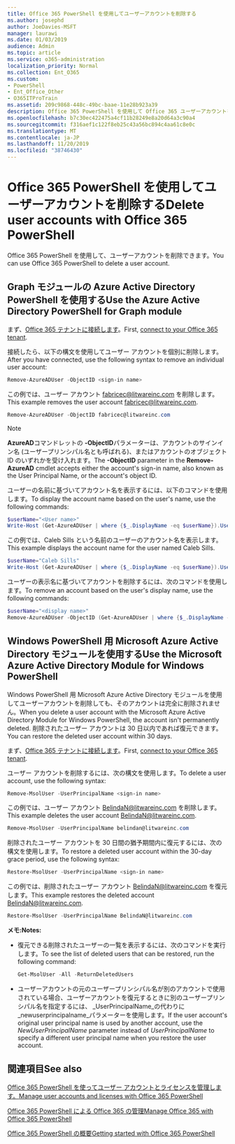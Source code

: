 ```yaml
---
title: Office 365 PowerShell を使用してユーザーアカウントを削除する
ms.author: josephd
author: JoeDavies-MSFT
manager: laurawi
ms.date: 01/03/2019
audience: Admin
ms.topic: article
ms.service: o365-administration
localization_priority: Normal
ms.collection: Ent_O365
ms.custom:
- PowerShell
- Ent_Office_Other
- O365ITProTrain
ms.assetid: 209c9868-448c-49bc-baae-11e28b923a39
description: Office 365 PowerShell を使用して Office 365 ユーザーアカウントを削除する方法について説明します。
ms.openlocfilehash: b7c30ec422475a4cf11b28249e8a20d64a3c90a4
ms.sourcegitcommit: f316aef1c122f8eb25c43a56bc894c4aa61c8e0c
ms.translationtype: MT
ms.contentlocale: ja-JP
ms.lasthandoff: 11/20/2019
ms.locfileid: "38746430"
---
```

# <a name="delete-user-accounts-with-office-365-powershell"></a><span data-ttu-id="7dccf-103">Office 365 PowerShell を使用してユーザーアカウントを削除する</span><span class="sxs-lookup"><span data-stu-id="7dccf-103">Delete user accounts with Office 365 PowerShell</span></span>

<span data-ttu-id="7dccf-104">Office 365 PowerShell を使用して、ユーザーアカウントを削除できます。</span><span class="sxs-lookup"><span data-stu-id="7dccf-104">You can use Office 365 PowerShell to delete a user account.</span></span>
   
## <a name="use-the-azure-active-directory-powershell-for-graph-module"></a><span data-ttu-id="7dccf-105">Graph モジュールの Azure Active Directory PowerShell を使用する</span><span class="sxs-lookup"><span data-stu-id="7dccf-105">Use the Azure Active Directory PowerShell for Graph module</span></span>

<span data-ttu-id="7dccf-106">まず、[Office 365 テナントに接続します](connect-to-office-365-powershell.md#connect-with-the-azure-active-directory-powershell-for-graph-module)。</span><span class="sxs-lookup"><span data-stu-id="7dccf-106">First, [connect to your Office 365 tenant](connect-to-office-365-powershell.md#connect-with-the-azure-active-directory-powershell-for-graph-module).</span></span>

<span data-ttu-id="7dccf-107">接続したら、以下の構文を使用してユーザー アカウントを個別に削除します。</span><span class="sxs-lookup"><span data-stu-id="7dccf-107">After you have connected, use the following syntax to remove an individual user account:</span></span>
  
```powershell
Remove-AzureADUser -ObjectID <sign-in name>
```

<span data-ttu-id="7dccf-108">この例では、ユーザー アカウント fabricec@litwareinc.com を削除します。</span><span class="sxs-lookup"><span data-stu-id="7dccf-108">This example removes the user account fabricec@litwareinc.com.</span></span>
  
```powershell
Remove-AzureADUser -ObjectID fabricec@litwareinc.com
```

> [!NOTE]
> <span data-ttu-id="7dccf-109">**AzureAD**コマンドレットの **-ObjectID**パラメーターは、アカウントのサインイン名 (ユーザープリンシパル名とも呼ばれる)、またはアカウントのオブジェクト ID のいずれかを受け入れます。</span><span class="sxs-lookup"><span data-stu-id="7dccf-109">The **-ObjectID** parameter in the **Remove-AzureAD** cmdlet accepts either the account's sign-in name, also known as the User Principal Name, or the account's object ID.</span></span>
  
<span data-ttu-id="7dccf-110">ユーザーの名前に基づいてアカウント名を表示するには、以下のコマンドを使用します。</span><span class="sxs-lookup"><span data-stu-id="7dccf-110">To display the account name based on the user's name, use the following commands:</span></span>
  
```powershell
$userName="<User name>"
Write-Host (Get-AzureADUser | where {$_.DisplayName -eq $userName}).UserPrincipalName
```

<span data-ttu-id="7dccf-111">この例では、Caleb Sills という名前のユーザーのアカウント名を表示します。</span><span class="sxs-lookup"><span data-stu-id="7dccf-111">This example displays the account name for the user named Caleb Sills.</span></span>
  
```powershell
$userName="Caleb Sills"
Write-Host (Get-AzureADUser | where {$_.DisplayName -eq $userName}).UserPrincipalName
```

<span data-ttu-id="7dccf-112">ユーザーの表示名に基づいてアカウントを削除するには、次のコマンドを使用します。</span><span class="sxs-lookup"><span data-stu-id="7dccf-112">To remove an account based on the user's display name, use the following commands:</span></span>
  
```powershell
$userName="<display name>"
Remove-AzureADUser -ObjectID (Get-AzureADUser | where {$_.DisplayName -eq $userName}).UserPrincipalName
```

## <a name="use-the-microsoft-azure-active-directory-module-for-windows-powershell"></a><span data-ttu-id="7dccf-113">Windows PowerShell 用 Microsoft Azure Active Directory モジュールを使用する</span><span class="sxs-lookup"><span data-stu-id="7dccf-113">Use the Microsoft Azure Active Directory Module for Windows PowerShell</span></span>

<span data-ttu-id="7dccf-114">Windows PowerShell 用 Microsoft Azure Active Directory モジュールを使用してユーザーアカウントを削除しても、そのアカウントは完全に削除されません。</span><span class="sxs-lookup"><span data-stu-id="7dccf-114">When you delete a user account with the Microsoft Azure Active Directory Module for Windows PowerShell, the account isn't permanently deleted.</span></span> <span data-ttu-id="7dccf-115">削除されたユーザー アカウントは 30 日以内であれば復元できます。</span><span class="sxs-lookup"><span data-stu-id="7dccf-115">You can restore the deleted user account within 30 days.</span></span>

<span data-ttu-id="7dccf-116">まず、[Office 365 テナントに接続します](connect-to-office-365-powershell.md#connect-with-the-microsoft-azure-active-directory-module-for-windows-powershell)。</span><span class="sxs-lookup"><span data-stu-id="7dccf-116">First, [connect to your Office 365 tenant](connect-to-office-365-powershell.md#connect-with-the-microsoft-azure-active-directory-module-for-windows-powershell).</span></span>


<span data-ttu-id="7dccf-117">ユーザー アカウントを削除するには、次の構文を使用します。</span><span class="sxs-lookup"><span data-stu-id="7dccf-117">To delete a user account, use the following syntax:</span></span>
  
```powershell
Remove-MsolUser -UserPrincipalName <sign-in name>
```

<span data-ttu-id="7dccf-118">この例では、ユーザー アカウント BelindaN@litwareinc.com を削除します。</span><span class="sxs-lookup"><span data-stu-id="7dccf-118">This example deletes the user account BelindaN@litwareinc.com.</span></span>
  
```powershell
Remove-MsolUser -UserPrincipalName belindan@litwareinc.com
```

<span data-ttu-id="7dccf-119">削除されたユーザー アカウントを 30 日間の猶予期間内に復元するには、次の構文を使用します。</span><span class="sxs-lookup"><span data-stu-id="7dccf-119">To restore a deleted user account within the 30-day grace period, use the following syntax:</span></span>
  
```powershell
Restore-MsolUser -UserPrincipalName <sign-in name>
```

<span data-ttu-id="7dccf-120">この例では、削除されたユーザー アカウント BelindaN@litwareinc.com を復元します。</span><span class="sxs-lookup"><span data-stu-id="7dccf-120">This example restores the deleted account BelindaN@litwareinc.com.</span></span>
  
```powershell
Restore-MsolUser -UserPrincipalName BelindaN@litwareinc.com
```

 <span data-ttu-id="7dccf-121">**メモ:**</span><span class="sxs-lookup"><span data-stu-id="7dccf-121">**Notes:**</span></span>
  
- <span data-ttu-id="7dccf-122">復元できる削除されたユーザーの一覧を表示するには、次のコマンドを実行します。</span><span class="sxs-lookup"><span data-stu-id="7dccf-122">To see the list of deleted users that can be restored, run the following command:</span></span>
    
  ```powershell
  Get-MsolUser -All -ReturnDeletedUsers
  ```

- <span data-ttu-id="7dccf-123">ユーザーアカウントの元のユーザープリンシパル名が別のアカウントで使用されている場合、ユーザーアカウントを復元するときに別のユーザープリンシパル名を指定するには、 _UserPrincipalName_の代わりに_newuserprincipalname_パラメーターを使用します。</span><span class="sxs-lookup"><span data-stu-id="7dccf-123">If the user account's original user principal name is used by another account, use the _NewUserPrincipalName_ parameter instead of _UserPrincipalName_ to specify a different user principal name when you restore the user account.</span></span>


## <a name="see-also"></a><span data-ttu-id="7dccf-124">関連項目</span><span class="sxs-lookup"><span data-stu-id="7dccf-124">See also</span></span>

[<span data-ttu-id="7dccf-125">Office 365 PowerShell を使ってユーザー アカウントとライセンスを管理します。</span><span class="sxs-lookup"><span data-stu-id="7dccf-125">Manage user accounts and licenses with Office 365 PowerShell</span></span>](manage-user-accounts-and-licenses-with-office-365-powershell.md)
  
[<span data-ttu-id="7dccf-126">Office 365 PowerShell による Office 365 の管理</span><span class="sxs-lookup"><span data-stu-id="7dccf-126">Manage Office 365 with Office 365 PowerShell</span></span>](manage-office-365-with-office-365-powershell.md)
  
[<span data-ttu-id="7dccf-127">Office 365 PowerShell の概要</span><span class="sxs-lookup"><span data-stu-id="7dccf-127">Getting started with Office 365 PowerShell</span></span>](getting-started-with-office-365-powershell.md)

